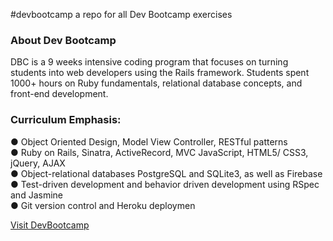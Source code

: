 #devbootcamp
a repo for all Dev Bootcamp exercises


### About Dev Bootcamp
DBC is a 9 weeks intensive coding program that focuses on turning students into web developers using the Rails framework. Students spent 1000+ hours on Ruby fundamentals, relational database concepts, and front-end development. 


### Curriculum Emphasis:

  ● Object Oriented Design, Model View Controller, RESTful patterns <br>
  ● Ruby on Rails, Sinatra, ActiveRecord, MVC JavaScript, HTML5/ CSS3, jQuery, AJAX <br>
  ● Object-relational databases PostgreSQL and SQLite3, as well as Firebase <br>
  ● Test-driven development and behavior driven development using RSpec and Jasmine <br>
  ● Git version control and Heroku deploymen

<a href="http://devbootcamp.com/"> Visit DevBootcamp </a>
